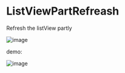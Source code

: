 ListViewPartRefreash
====================

Refresh the listView partly


![image](https://github.com/nuptboyzhb/ListViewPartRefreash/blob/master/ic_launcher-web.png)

demo:

![image](https://github.com/nuptboyzhb/ListViewPartRefreash/blob/master/demo.png)